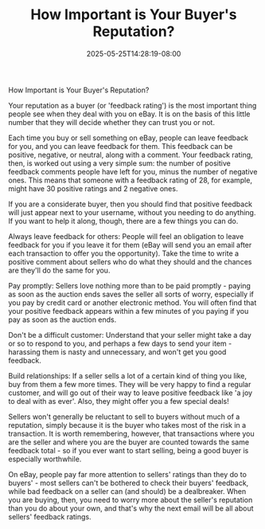 ﻿---
title: "How Important is Your Buyer's Reputation?"
date: 2025-05-25T14:28:19-08:00
description: "40 ebay articles Tips for Web Success"
featured_image: "/images/40 ebay articles.jpg"
tags: ["40 ebay articles"]
---

How Important is Your Buyer's Reputation?

Your reputation as a buyer (or 'feedback rating') is the most important thing people see when they deal with you on eBay. It is on the basis of this little number that they will decide whether they can trust you or not.

Each time you buy or sell something on eBay, people can leave feedback for you, and you can leave feedback for them. This feedback can be positive, negative, or neutral, along with a comment. Your feedback rating, then, is worked out using a very simple sum: the number of positive feedback comments people have left for you, minus the number of negative ones. This means that someone with a feedback rating of 28, for example, might have 30 positive ratings and 2 negative ones.

If you are a considerate buyer, then you should find that positive feedback will just appear next to your username, without you needing to do anything. If you want to help it along, though, there are a few things you can do.

Always leave feedback for others: People will feel an obligation to leave feedback for you if you leave it for them (eBay will send you an email after each transaction to offer you the opportunity). Take the time to write a positive comment about sellers who do what they should and the chances are they'll do the same for you.

Pay promptly: Sellers love nothing more than to be paid promptly - paying as soon as the auction ends saves the seller all sorts of worry, especially if you pay by credit card or another electronic method. You will often find that your positive feedback appears within a few minutes of you paying if you pay as soon as the auction ends.

Don't be a difficult customer: Understand that your seller might take a day or so to respond to you, and perhaps a few days to send your item - harassing them is nasty and unnecessary, and won't get you good feedback.

Build relationships: If a seller sells a lot of a certain kind of thing you like, buy from them a few more times. They will be very happy to find a regular customer, and will go out of their way to leave positive feedback like 'a joy to deal with as ever'. Also, they might offer you a few special deals!

Sellers won't generally be reluctant to sell to buyers without much of a reputation, simply because it is the buyer who takes most of the risk in a transaction. It is worth remembering, however, that transactions where you are the seller and where you are the buyer are counted towards the same feedback total - so if you ever want to start selling, being a good buyer is especially worthwhile.

On eBay, people pay far more attention to sellers' ratings than they do to buyers' - most sellers can't be bothered to check their buyers' feedback, while bad feedback on a seller can (and should) be a dealbreaker. When you are buying, then, you need to worry more about the seller's reputation than you do about your own, and that's why the next email will be all about sellers' feedback ratings.

